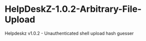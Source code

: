 # HelpDeskZ-1.0.2-Arbitrary-File-Upload
Helpdeskz v1.0.2 - Unauthenticated shell upload hash guesser
